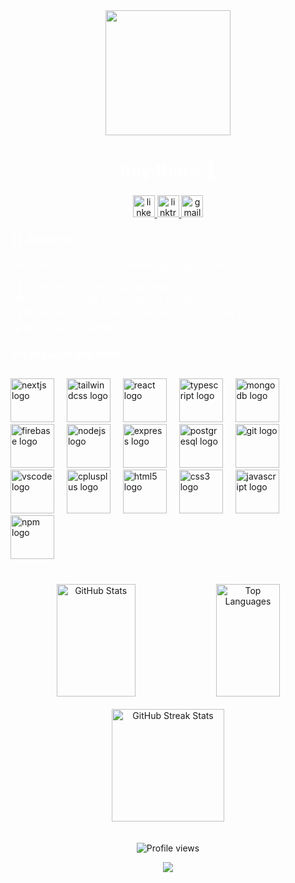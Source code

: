 <div style=""></div>
<div align="center">
<img  height="200" src="https://i.pinimg.com/originals/56/8f/7f/568f7f9733c9bd74cded4fbc9c85a4ad.gif"/>
</div>  

  <h1 align="center" style="color: #fff;">hey there 👋</h1>

  ###
<div align="center">
    <a href="https://www.linkedin.com/in/vishwang-suthar/" target="_blank">
      <img src="https://img.shields.io/static/v1?message=LinkedIn&logo=linkedin&label=&color=0077B5&logoColor=white&labelColor=&style=for-the-badge" height="35" alt="linkedin logo" />
    </a>
    <a href="https://linktr.ee/dripy_vishwng" target="_blank">
      <img src="https://img.shields.io/static/v1?message=Linktree&logo=linktree&label=&color=39E09B&logoColor=white&labelColor=&style=for-the-badge" height="35" alt="linktree logo" />
    </a>
    <a href="mailto:vishwangsuthar.997@gmail.com" target="_blank">
      <img src="https://img.shields.io/static/v1?message=Gmail&logo=gmail&label=&color=D14836&logoColor=white&labelColor=&style=for-the-badge" height="35" alt="gmail logo" />
    </a>
</div>



  <h3 align="left" style="color: #fff;">👩‍💻  About Me</h3>

  ###

  <p align="left" style="color: #fff;">I'm Vishwang Suthar from Gandhinagar, Gujarat, India<br><br>- 🔭 I’m working as a full-stack develope<br>- 📚 Quite passionate in learning new technoligies.  <br>- 🎖️ Made many responsive website throught my carrer at LDRP-ITR <br>-🎼 bibliophile & melophile</p>

  ###

  <h3 align="left" style="color: #fff;">🛠 Language and tools</h3>

  ###

  <div align="left">
    <img src="https://cdn.jsdelivr.net/gh/devicons/devicon/icons/nextjs/nextjs-original.svg" height="70" alt="nextjs logo" />
    <img width="12" />
    <img src="https://cdn.jsdelivr.net/gh/devicons/devicon/icons/tailwindcss/tailwindcss-original-wordmark.svg" height="70" alt="tailwindcss logo" />
    <img width="12" />
    <img src="https://cdn.jsdelivr.net/gh/devicons/devicon/icons/react/react-original.svg" height="70" alt="react logo" />
    <img width="12" />
    <img src="https://cdn.jsdelivr.net/gh/devicons/devicon/icons/typescript/typescript-original.svg" height="70" alt="typescript logo" />
    <img width="12" />
    <img src="https://cdn.jsdelivr.net/gh/devicons/devicon/icons/mongodb/mongodb-original.svg" height="70" alt="mongodb logo" />
    <img width="12" />
    <img src="https://cdn.jsdelivr.net/gh/devicons/devicon/icons/firebase/firebase-plain.svg" height="70" alt="firebase logo" />
    <img width="12" />
    <img src="https://cdn.jsdelivr.net/gh/devicons/devicon/icons/nodejs/nodejs-original.svg" height="70" alt="nodejs logo" />
    <img width="12" />
    <img src="https://cdn.jsdelivr.net/gh/devicons/devicon/icons/express/express-original.svg" height="70" alt="express logo" />
    <img width="12" />
    <img src="https://cdn.jsdelivr.net/gh/devicons/devicon/icons/postgresql/postgresql-original.svg" height="70" alt="postgresql logo" />
    <img width="12" />
    <img src="https://cdn.jsdelivr.net/gh/devicons/devicon/icons/git/git-original.svg" height="70" alt="git logo" />
    <img width="12" />
    <img src="https://cdn.jsdelivr.net/gh/devicons/devicon/icons/vscode/vscode-original.svg" height="70" alt="vscode logo" />
    <img width="12" />
    <img src="https://cdn.jsdelivr.net/gh/devicons/devicon/icons/cplusplus/cplusplus-original.svg" height="70" alt="cplusplus logo" />
    <img width="12" />
    <img src="https://cdn.jsdelivr.net/gh/devicons/devicon/icons/html5/html5-original.svg" height="70" alt="html5 logo" />
    <img width="12" />
    <img src="https://cdn.jsdelivr.net/gh/devicons/devicon/icons/css3/css3-original.svg" height="70" alt="css3 logo" />
    <img width="12" />
    <img src="https://cdn.jsdelivr.net/gh/devicons/devicon/icons/javascript/javascript-original.svg" height="70" alt="javascript logo" />
    <img width="12" />
    <img src="https://cdn.jsdelivr.net/gh/devicons/devicon/icons/npm/npm-original-wordmark.svg" height="70" alt="npm logo" />
  </div>

  ###

  <h3 align="left"></h3>


  ###
<br clear="both"> 
<div align="center" >
<div>
<a>
  <img width="50%" src="https://github-readme-stats.vercel.app/api?username=Vishwang0Suthar&show_icons=true&theme=highcontrast&bg_color=000000&title_color=ff9800&text_color=ffffff&hide_title=false&hide_rank=false&include_all_commits=true&count_private=true&disable_animations=false" height="180" alt="GitHub Stats" /></a>
  <img width="45%" src="https://github-readme-stats.vercel.app/api/top-langs/?username=Vishwang0Suthar&layout=compact&theme=highcontrast&bg_color=000000&title_color=ff9800&text_color=ffffff&hide_border=false&card_width=320&langs_count=5" height="180" alt="Top Languages" />
  </div>
</br>
<div>
  <img src="https://github-readme-streak-stats.herokuapp.com?user=Vishwang0Suthar&theme=highcontrast&background=000000&sideNums=ff9800&sideLabels=ff9800&dates=ffffff&stroke=ff9800" height="180" alt="GitHub Streak Stats" />
</div>
</br>
</br>
    <img  src="https://komarev.com/ghpvc/?username=Vishwang0Suthar&label=Profile%20views&color=ff9800&style=flat" alt="Profile views" />
  
</div>

  

<p align="center">
  <img src="https://capsule-render.vercel.app/api?type=waving&color=gradient&height=70&section=footer&width=100"/>
</p>
